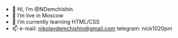 - 👋 Hi, I’m @NDemchishin
- 👀 I’m live in Moscow
- 🌱 I’m currently learning HTML/CSS
- 📫 e-mail: nikolaydemchishin@gmail.com telegram: nick1020pm
